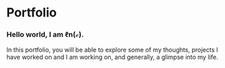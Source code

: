 # Portfolio

### Hello world, I am ℓn(ℯ).

In this portfolio, you will be able to explore some of my thoughts, projects I have worked on and I am working on, and generally, a glimpse into my life.

